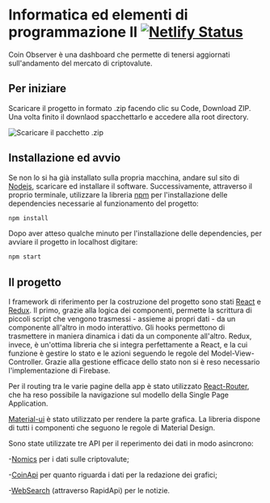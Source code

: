 # Informatica ed elementi di programmazione II [![Netlify Status](https://api.netlify.com/api/v1/badges/a3f9d6bf-5bd0-4faa-810a-9d51bf383ba8/deploy-status)](https://app.netlify.com/sites/coin-observer/deploys)

Coin Observer è una dashboard che permette di tenersi aggiornati sull'andamento del mercato di criptovalute.

## Per iniziare

Scaricare il progetto in formato .zip facendo clic su Code, Download ZIP. Una volta finito il downlaod spacchettarlo e accedere alla root directory.

![Scaricare il pacchetto .zip](https://cpb-us-e1.wpmucdn.com/sites.northwestern.edu/dist/b/3044/files/2021/05/github.png)

## Installazione ed avvio

Se non lo si ha già installato sulla propria macchina, andare sul sito di [Nodejs](https://nodejs.org/it/), scaricare ed installare il software. Successivamente, attraverso il proprio terminale, utilizzare la libreria [npm](https://www.npmjs.com/) per l'installazione delle dependencies necessarie al funzionamento del progetto:

```bash
npm install
```

Dopo aver atteso qualche minuto per l'installazione delle dependencies, per avviare il progetto in localhost digitare:

```bash
npm start
```

## Il progetto

I framework di riferimento per la costruzione del progetto sono stati [React](https://it.reactjs.org/) e [Redux](https://redux.js.org/). Il primo, grazie alla logica dei componenti, permette la scrittura di piccoli script che vengono trasmessi - assieme ai propri dati - da un componente all'altro in modo interattivo. Gli hooks permettono di trasmettere in maniera dinamica i dati da un componente all'altro. Redux, invece, è un'ottima libreria che si integra perfettamente a React, e la cui funzione è gestire lo stato e le azioni seguendo le regole del Model-View-Controller. Grazie alla gestione efficace dello stato non si è reso necessario l'implementazione di Firebase.

Per il routing tra le varie pagine della app è stato utilizzato [React-Router](https://reactrouter.com/), che ha reso possibile la navigazione sul modello della Single Page Application.

[Material-ui](https://material-ui.com/) è stato utilizzato per rendere la parte grafica. La libreria dispone di tutti i componenti che seguono le regole di Material Design.

Sono state utilizzate tre API per il reperimento dei dati in modo asincrono:

-[Nomics](https://nomics.com/docs/) per i dati sulle criptovalute;

-[CoinApi](https://docs.coinapi.io/#md-docs) per quanto riguarda i dati per la redazione dei grafici;

-[WebSearch](https://usearch.com/) (attraverso RapidApi) per le notizie.
